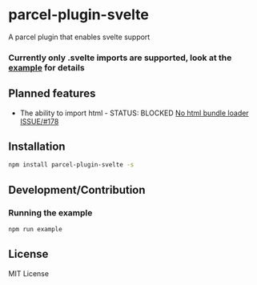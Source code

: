 # parcel-plugin-svelte
A parcel plugin that enables svelte support

### Currently only .svelte imports are supported, look at the [example](https://github.com/DeMoorJasper/parcel-plugin-svelte/tree/master/example) for details

## Planned features
* The ability to import html - STATUS: BLOCKED [No html bundle loader ISSUE/#178](https://github.com/parcel-bundler/parcel/issues/178)

## Installation
```bash
npm install parcel-plugin-svelte -s
```

## Development/Contribution
### Running the example
```bash
npm run example
```

## License
MIT License
